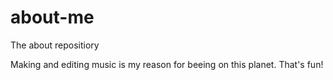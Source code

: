 # about-me
The about repositiory

Making and editing music is my reason for beeing on this planet. That's fun!
